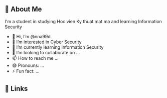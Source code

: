 ## 🚀 About Me
I'm a student in studying Hoc vien Ky thuat mat ma and learning Information Security

- 👋 Hi, I’m @nna99d
- 👀 I’m interested in Cyber Security
- 🌱 I’m currently learning Information Security
- 💞️ I’m looking to collaborate on ...
- 📫 How to reach me ...
- 😄 Pronouns: ...
- ⚡ Fun fact: ...

<!---
nna99d/nna99d is a ✨ special ✨ repository because its `README.md` (this file) appears on your GitHub profile.
You can click the Preview link to take a look at your changes.
--->
## 🔗 Links

